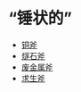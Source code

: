 # “锤状的”  
- [铜斧](AxeCopper.md)  
- [燧石斧](AxeFlint.md)  
- [废金属斧](AxeScrap.md)  
- [求生斧](AxeSurvival.md)  
